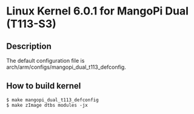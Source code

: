 # Linux Kernel 6.0.1 for MangoPi Dual (T113-S3)  
## Description
The default configuration file is arch/arm/configs/mangopi_dual_t113_defconfig.  
  
## How to build kernel
```console
$ make mangopi_dual_t113_defconfig
$ make zImage dtbs modules -jx
```
